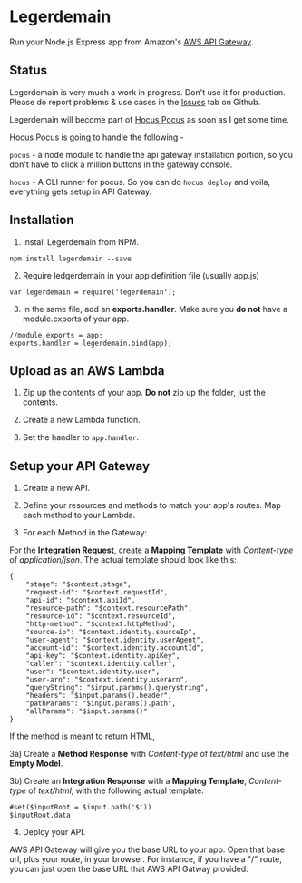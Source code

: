 # Legerdemain
Run your Node.js Express app from Amazon's [AWS API Gateway](https://aws.amazon.com/api-gateway/).

## Status
Legerdemain is very much a work in progress. Don't use it for production. Please do report problems & use cases in the [Issues](https://github.com/johntitus/legerdemain/issues) tab on Github.

Legerdemain will become part of [Hocus Pocus](https://github.com/node-hocus-pocus) as soon as I get some time.

Hocus Pocus is going to handle the following -

`pocus` - a node module to handle the api gateway installation portion, so you don't have to click a million buttons in the gateway console.

`hocus` - A CLI runner for pocus.  So you can do `hocus deploy` and voila, everything gets setup in API Gateway.

## Installation
1) Install Legerdemain from NPM.
```
npm install legerdemain --save
```
2) Require ledgerdemain in your app definition file (usually app.js)
```
var legerdemain = require('legerdemain');
```
3) In the same file, add an **exports.handler**. Make sure you **do not** have a module.exports of your app.
```
//module.exports = app;
exports.handler = legerdemain.bind(app);
```
## Upload as an AWS Lambda
1) Zip up the contents of your app. **Do not** zip up the folder, just the contents.

2) Create a new Lambda function.

3) Set the handler to `app.handler`.


## Setup your API Gateway
1) Create a new API.

2) Define your resources and methods to match your app's routes. Map each method to your Lambda.

3) For each Method in the Gateway:

For the **Integration Request**, create a **Mapping Template** with *Content-type* of *application/json*. The actual template should look like this:
```
{
    "stage": "$context.stage",
    "request-id": "$context.requestId",
    "api-id": "$context.apiId",
    "resource-path": "$context.resourcePath",
    "resource-id": "$context.resourceId",
    "http-method": "$context.httpMethod",
    "source-ip": "$context.identity.sourceIp",
    "user-agent": "$context.identity.userAgent",
    "account-id": "$context.identity.accountId",
    "api-key": "$context.identity.apiKey",
    "caller": "$context.identity.caller",
    "user": "$context.identity.user",
    "user-arn": "$context.identity.userArn",
    "queryString": "$input.params().querystring",
    "headers": "$input.params().header",
    "pathParams": "$input.params().path",
    "allParams": "$input.params()"
}
```
If the method is meant to return HTML,

3a) Create a **Method Response** with *Content-type* of *text/html* and use the **Empty Model**.

3b) Create an **Integration Response** with a **Mapping Template**, *Content-type* of *text/html*, with the following actual template:
```
#set($inputRoot = $input.path('$'))
$inputRoot.data
```

4) Deploy your API.

AWS API Gateway will give you the base URL to your app. Open that base url, plus your route, in your browser. For instance, if you have a "/" route, you can just open the base URL that AWS API Gatway provided.
